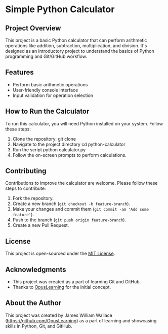 # Simple Python Calculator

## Project Overview
This project is a basic Python calculator that can perform arithmetic operations like addition, subtraction, multiplication, and division. It's designed as an introductory project to understand the basics of Python programming and Git/GitHub workflow.

## Features
- Perform basic arithmetic operations
- User-friendly console interface
- Input validation for operation selection

## How to Run the Calculator
To run this calculator, you will need Python installed on your system. Follow these steps:
1. Clone the repository:
git clone <repository-url>
2. Navigate to the project directory 
cd python-calculator
3. Run the script 
python calculator.py
4. Follow the on-screen prompts to perform calculations.

## Contributing
Contributions to improve the calculator are welcome. Please follow these steps to contribute:
1. Fork the repository.
2. Create a new branch (`git checkout -b feature-branch`).
3. Make your changes and commit them (`git commit -am 'Add some feature'`).
4. Push to the branch (`git push origin feature-branch`).
5. Create a new Pull Request.

## License
This project is open-sourced under the [MIT License](LICENSE).

## Acknowledgments
- This project was created as a part of learning Git and GitHub.
- Thanks to [OpusLearning](https://github.com/opuslearning) for the initial concept.

## About the Author
This project was created by James William Wallace (https://github.com/OpusLearning) as a part of learning and showcasing skills in Python, Git, and GitHub.
